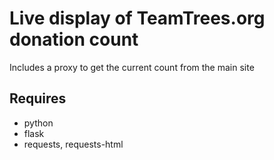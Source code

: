 # Live display of TeamTrees.org donation count

Includes a proxy to get the current count from the main site

## Requires
- python
- flask
- requests, requests-html